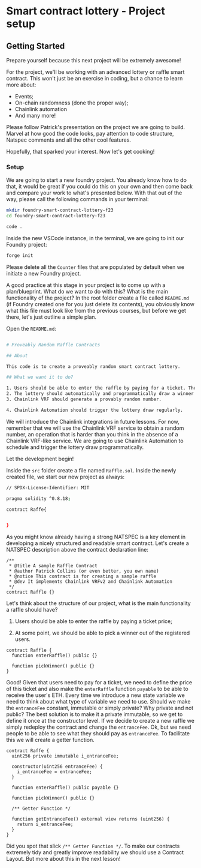 # Smart contract lottery - Project setup

## Getting Started

Prepare yourself because this next project will be extremely awesome!

For the project, we'll be working with an advanced lottery or raffle smart contract. This won't just be an exercise in coding, but a chance to learn more about:

- Events;
- On-chain randomness (done the proper way);
- Chainlink automation
- And many more!

Please follow Patrick's presentation on the project we are going to build. Marvel at how good the code looks, pay attention to code structure, Natspec comments and all the other cool features.

Hopefully, that sparked your interest. Now let's get cooking!

### Setup

We are going to start a new foundry project. You already know how to do that, it would be great if you could do this on your own and then come back and compare your work to what's presented below. With that out of the way, please call the following commands in your terminal:

```bash
mkdir foundry-smart-contract-lottery-f23
cd foundry-smart-contract-lottery-f23

code .
```

Inside the new VSCode instance, in the terminal, we are going to init our Foundry project:

```bash
forge init
```

Please delete all the `Counter` files that are populated by default when we initiate a new Foundry project.

A good practice at this stage in your project is to come up with a plan/blueprint. What do we want to do with this? What is the main functionality of the project? In the root folder create a file called `README.md` (if Foundry created one for you just delete its contents), you obviously know what this file must look like from the previous courses, but before we get there, let's just outline a simple plan.

Open the `README.md`:

```bash

# Proveably Random Raffle Contracts

## About

This code is to create a proveably random smart contract lottery.

## What we want it to do?

1. Users should be able to enter the raffle by paying for a ticket. The ticket fees are going to be the prize the winner receives.
2. The lottery should automatically and programmatically draw a winner after a certain period.
3. Chainlink VRF should generate a provably random number.

4. Chainlink Automation should trigger the lottery draw regularly.
```

We will introduce the Chainlink integrations in future lessons. For now, remember that we will use the Chainlink VRF service to obtain a random number, an operation that is harder than you think in the absence of a Chainlink VRF-like service. We are going to use Chainlink Automation to schedule and trigger the lottery draw programmatically.

Let the development begin!

Inside the `src` folder create a file named `Raffle.sol`. Inside the newly created file, we start our new project as always:

```bash
// SPDX-License-Identifier: MIT

pragma solidity ^0.8.18;

contract Raffe{


}
```

As you might know already having a strong NATSPEC is a key element in developing a nicely structured and readable smart contract. Let's create a NATSPEC description above the contract declaration line:

```solidity
/**
 * @title A sample Raffle Contract
 * @author Patrick Collins (or even better, you own name)
 * @notice This contract is for creating a sample raffle
 * @dev It implements Chainlink VRFv2 and Chainlink Automation
 */
contract Raffle {}
```

Let's think about the structure of our project, what is the main functionality a raffle should have?

1. Users should be able to enter the raffle by paying a ticket price;

2. At some point, we should be able to pick a winner out of the registered users.

```solidity
contract Raffle {
  function enterRaffle() public {}

  function pickWinner() public {}
}
```

Good! Given that users need to pay for a ticket, we need to define the price of this ticket and also make the `enterRaffle` function `payable` to be able to receive the user's ETH. Every time we introduce a new state variable we need to think about what type of variable we need to use. Should we make the `entranceFee` constant, immutable or simply private? Why private and not public? The best solution is to make it a private immutable, so we get to define it once at the constructor level. If we decide to create a new raffle we simply redeploy the contract and change the `entranceFee`. Ok, but we need people to be able to see what they should pay as `entranceFee`. To facilitate this we will create a getter function.

```solidity
contract Raffe {
  uint256 private immutable i_entranceFee;

  constructor(uint256 entranceFee) {
    i_entranceFee = entranceFee;
  }

  function enterRaffle() public payable {}

  function pickWinner() public {}

  /** Getter Function */

  function getEntranceFee() external view returns (uint256) {
    return i_entranceFee;
  }
}
```

Did you spot that slick `/** Getter Function */`. To make our contracts extremely tidy and greatly improve readability we should use a Contract Layout. But more about this in the next lesson!
